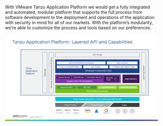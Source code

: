 With VMware Tanzu Application Platform we would get a fully integrated and automated, modular platform that supports the full process from software development to the deployment and operations of the application with security in mind for all of our markets. With the platform’s modularity, we're able to customize the process and tools based on our preferences. 

![](images/tap-stack.png)
